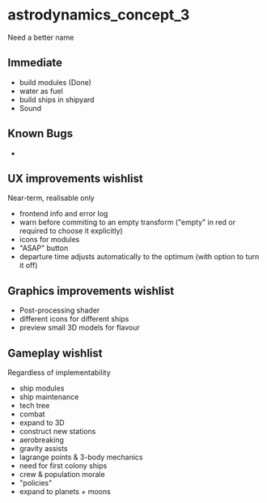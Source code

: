 # astrodynamics_concept_3
Need a better name

## Immediate
- build modules (Done)
- water as fuel
- build ships in shipyard
- Sound

## Known Bugs
- 

## UX improvements wishlist
Near-term, realisable only
- frontend info and error log
- warn before commiting to an empty transform ("empty" in red or required to choose it explicitly)
- icons for modules
- "ASAP" button
- departure time adjusts automatically to the optimum (with option to turn it off)

## Graphics improvements wishlist
- Post-processing shader
- different icons for different ships
- preview small 3D models for flavour

## Gameplay wishlist
Regardless of implementability
- ship modules
- ship maintenance
- tech tree
- combat
- expand to 3D
- construct new stations
- aerobreaking
- gravity assists
- lagrange points & 3-body mechanics
- need for first colony ships
- crew & population morale
- "policies"
- expand to planets + moons
